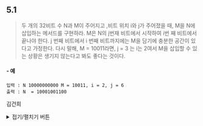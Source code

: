 ## 5.1 

> 두 개의 32비트 수 N과 M이 주어지고 ,비트 위치 i와 j가 주어졌을 때, M을 N에 삽입하는 메서드를 구현하라. M은 N의 j번재 비트에서 시작하여 i번
> 째 비트에서 끝나야 한다. j 번째 비트에서 i 번째 비트까지에는 M을 담기에 충분한 공간이 있다고 가정한다. 다시 말해, M = 10011라면, 
> j = 3 는 i는 2여서 M을 삽입할 수 있는 상황은 생기지 않는다고 봐도 좋다는 것이다.

#### - 예
```
입력 : N 10000000000 M = 10011, i = 2, j = 6
출력 : N  = 10001001100
```

김건희

<details>
<summary>접기/펼치기 버튼</summary>

``` c

#include <stdio.h>

int makeBit(int n, int m, int i, int j){
  int ones = ~0;

  int left = ones << (j + 1);
  int right = ((1 << i) -1);

  int mask = left | right;

  int result = n & mask;
  m = m << i;

  return result | m;
}

int main(void) {
  int result = makeBit(1024, 19, 2, 6);
  for (int i = 10; i >= 0; --i) { //8자리 숫자까지 나타냄
        int temp = result >> i & 1;
        printf("%d", temp);
  }

}


```

</details>

